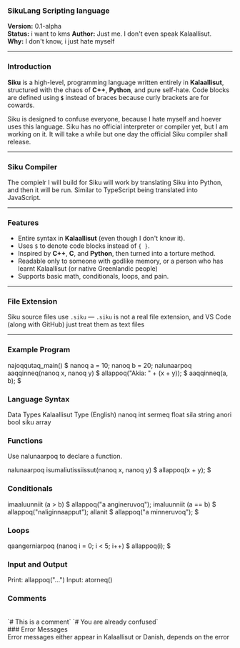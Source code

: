 ### SikuLang Scripting language

**Version:** 0.1-alpha  
**Status:** i want to kms
**Author:** Just me. I don't even speak Kalaallisut.  
**Why:** I don't know, i just hate myself

<hr>

### Introduction

**Siku** is a high-level,  programming language written entirely in **Kalaallisut**, structured with the chaos of **C++**, **Python**, and pure self-hate. Code blocks are defined using **`$`** instead of braces because curly brackets are for cowards.

Siku is designed to confuse everyone, because I hate myself and hoever uses this language.
Siku has no official interpreter or compiler yet, but I am working on it. It will take a while but one day the official Siku compiler shall release.

<hr>

### Siku Compiler

The compielr I will build for Siku will work by translating Siku into Python, and then it will be run. Similar to TypeScript being translated into JavaScript.

<hr>

### Features

- Entire syntax in **Kalaallisut** (even though I don't know it).
- Uses `$` to denote code blocks instead of `{ }`.
- Inspired by **C++**, **C**, and **Python**, then turned into a torture method.
- Readable only to someone with godlike memory, or a person who has learnt Kalaallisut (or native Greenlandic people)
- Supports basic math, conditionals, loops, and pain.

<hr>

### File Extension

Siku source files use `.siku` — `.siku` is not a real file extension, and VS Code (along with GitHub) just treat them as text files

<hr>

### Example Program

najoqqutaq_main() $
    nanoq a = 10;
    nanoq b = 20;
    nalunaarpoq aaqqinneq(nanoq x, nanoq y) $
        allappoq("Akia: " + (x + y));
    $
    aaqqinneq(a, b);
$

### Language Syntax

Data Types
Kalaallisut	Type (English)
nanoq	int
sermeq	float
sila	string
anori	bool
siku	array

### Functions
Use nalunaarpoq to declare a function.

nalunaarpoq isumaliutissiissut(nanoq x, nanoq y) $
    allappoq(x + y);
$

### Conditionals

imaaluunniit (a > b) $
    allappoq("a angineruvoq");
imaluunniit (a == b) $
    allappoq("naliginnaapput");
allanit $
    allappoq("a minneruvoq");
$

### Loops

qaangerniarpoq (nanoq i = 0; i < 5; i++) $
    allappoq(i);
$

### Input and Output

Print: allappoq("...")
Input: atorneq()

### Comments
<br>
`# This is a comment`
`# You are already confused`
<br>
### Error Messages
<br>
Error messages either appear in Kalaallisut or Danish, depends on the error
